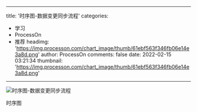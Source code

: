 
---
title: '时序图-数据变更同步流程'
categories: 
 - 学习
 - ProcessOn
 - 推荐
headimg: 'https://img.processon.com/chart_image/thumb/61ebf563f346fb06e14e3a8d.png'
author: ProcessOn
comments: false
date: 2022-02-15 03:21:34
thumbnail: 'https://img.processon.com/chart_image/thumb/61ebf563f346fb06e14e3a8d.png'
---

<div>   
<img class="thumb" alt="时序图-数据变更同步流程" src="https://img.processon.com/chart_image/thumb/61ebf563f346fb06e14e3a8d.png" referrerpolicy="no-referrer">
<p>时序图</p>  
</div>
            